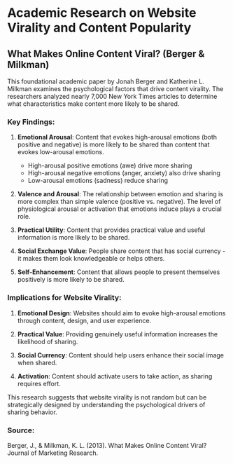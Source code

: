 # Academic Research on Website Virality and Content Popularity

## What Makes Online Content Viral? (Berger & Milkman)

This foundational academic paper by Jonah Berger and Katherine L. Milkman examines the psychological factors that drive content virality. The researchers analyzed nearly 7,000 New York Times articles to determine what characteristics make content more likely to be shared.

### Key Findings:

1. **Emotional Arousal**: Content that evokes high-arousal emotions (both positive and negative) is more likely to be shared than content that evokes low-arousal emotions.
   - High-arousal positive emotions (awe) drive more sharing
   - High-arousal negative emotions (anger, anxiety) also drive sharing
   - Low-arousal emotions (sadness) reduce sharing

2. **Valence and Arousal**: The relationship between emotion and sharing is more complex than simple valence (positive vs. negative). The level of physiological arousal or activation that emotions induce plays a crucial role.

3. **Practical Utility**: Content that provides practical value and useful information is more likely to be shared.

4. **Social Exchange Value**: People share content that has social currency - it makes them look knowledgeable or helps others.

5. **Self-Enhancement**: Content that allows people to present themselves positively is more likely to be shared.

### Implications for Website Virality:

1. **Emotional Design**: Websites should aim to evoke high-arousal emotions through content, design, and user experience.

2. **Practical Value**: Providing genuinely useful information increases the likelihood of sharing.

3. **Social Currency**: Content should help users enhance their social image when shared.

4. **Activation**: Content should activate users to take action, as sharing requires effort.

This research suggests that website virality is not random but can be strategically designed by understanding the psychological drivers of sharing behavior.

### Source:
Berger, J., & Milkman, K. L. (2013). What Makes Online Content Viral? Journal of Marketing Research.

